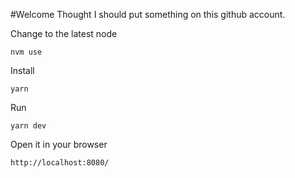 #Welcome
Thought I should put something on this github account.


Change to the latest node
```
nvm use
```

Install
```
yarn
```

Run
```
yarn dev
```

Open it in your browser
```
http://localhost:8080/
```